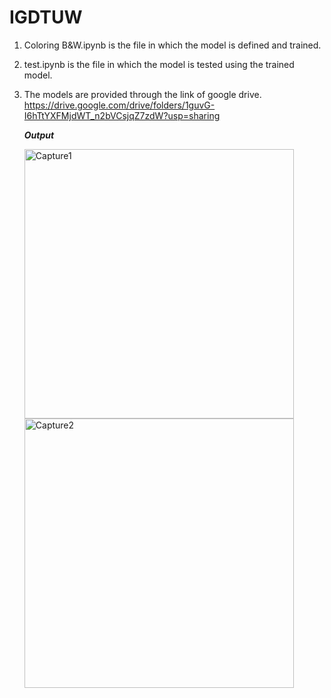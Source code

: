 # IGDTUW

1. Coloring B&W.ipynb is the file in which the model is defined and trained.
2. test.ipynb is the file in which the model is tested using the trained model.
3. The models are provided through the link of google drive. 
   https://drive.google.com/drive/folders/1guvG-I6hTtYXFMjdWT_n2bVCsjqZ7zdW?usp=sharing
   
   ***Output***
   
   
   <img width="431" alt="Capture1" src="https://user-images.githubusercontent.com/42817026/127842444-c0921975-3f05-4d94-afc0-d055b2227a50.PNG">
   <img width="431" alt="Capture2" src="https://user-images.githubusercontent.com/42817026/127842604-4879861a-5810-4161-878d-66db3ed555c0.PNG">

